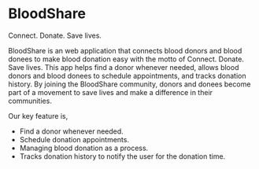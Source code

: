 # BloodShare

Connect. Donate. Save lives.

BloodShare is an web application that connects blood donors and blood donees to make blood donation easy with the motto of Connect. Donate. Save lives. This app helps find a donor whenever needed, allows blood donors and blood donees to schedule appointments, and tracks donation history. By joining the BloodShare community, donors and donees become part of a movement to save lives and make a difference in their communities.

Our key feature is,
- Find a donor whenever needed.
- Schedule donation appointments.
- Managing blood donation as a process.
- Tracks donation history to notify the user for the donation time.
